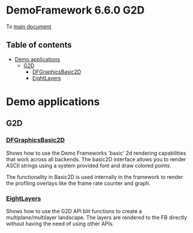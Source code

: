 <!-- #AG_PROJECT_NAMESPACE_ROOT# -->
<!-- #AG_PROJECT_CAPTION_BEGIN# -->
# DemoFramework 6.6.0 G2D

To [main document](../../README.md)
<!-- #AG_PROJECT_CAPTION_END# -->
## Table of contents
<!-- #AG_TOC_BEGIN# -->
* [Demo applications](#demo-applications)
  * [G2D](#g2d)
    * [DFGraphicsBasic2D](#dfgraphicsbasic2d)
    * [EightLayers](#eightlayers)
<!-- #AG_TOC_END# -->

# Demo applications

<!-- #AG_DEMOAPPS_BEGIN# -->

## G2D

### [DFGraphicsBasic2D](DFGraphicsBasic2D)

Shows how to use the Demo Frameworks 'basic' 2d rendering capabilities that work across all backends.
The basic2D interface allows you to render ASCII strings using a system provided font and draw colored points.

The functionality in Basic2D is used internally in the framework to render the profiling overlays like the frame rate counter and graph.

### [EightLayers](EightLayers)

Shows how to use the G2D API blit functions to create a multiplane/multilayer landscape.
The layers are rendered to the FB directly without having the need of using other APIs.

<!-- #AG_DEMOAPPS_END# -->
